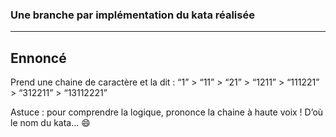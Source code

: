### Une branche par implémentation du kata réalisée

---

## Ennoncé
Prend une chaine de caractère et la dit :
“1” > “11” > “21” > “1211” > “111221” > “312211” > “13112221”

Astuce : pour comprendre la logique, prononce la chaine à haute voix !
D’où le nom du kata... 😄

